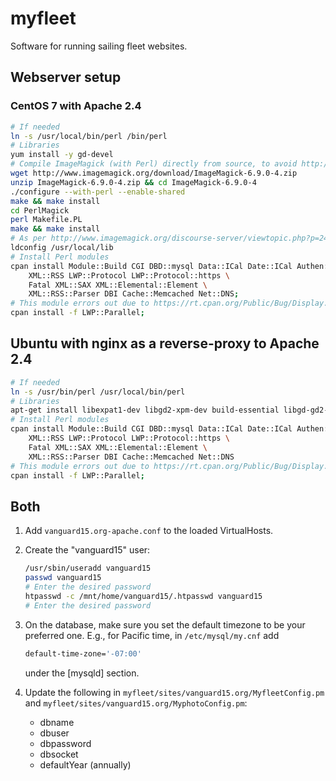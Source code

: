 myfleet
=======

Software for running sailing fleet websites.

## Webserver setup

### CentOS 7 with Apache 2.4
```bash
# If needed
ln -s /usr/local/bin/perl /bin/perl
# Libraries
yum install -y gd-devel
# Compile ImageMagick (with Perl) directly from source, to avoid http://forums.cpanel.net/f5/image-magick-perl-module-installation-failure-64836.html
wget http://www.imagemagick.org/download/ImageMagick-6.9.0-4.zip
unzip ImageMagick-6.9.0-4.zip && cd ImageMagick-6.9.0-4
./configure --with-perl --enable-shared
make && make install
cd PerlMagick 
perl Makefile.PL
make && make install
# As per http://www.imagemagick.org/discourse-server/viewtopic.php?p=24869&sid=08198ae712c2ebc64aba8d58e4459b0a#p24869
ldconfig /usr/local/lib
# Install Perl modules
cpan install Module::Build CGI DBD::mysql Data::ICal Date::ICal Authen::Captcha Apache::Session Geo::Gpx \
    XML::RSS LWP::Protocol LWP::Protocol::https \
    Fatal XML::SAX XML::Elemental::Element \
    XML::RSS::Parser DBI Cache::Memcached Net::DNS;
# This module errors out due to https://rt.cpan.org/Public/Bug/Display.html?id=84640 - so, for now, just force it.
cpan install -f LWP::Parallel;
```

## Ubuntu with nginx as a reverse-proxy to Apache 2.4
```bash
# If needed
ln -s /usr/bin/perl /usr/local/bin/perl 
# Libraries
apt-get install libexpat1-dev libgd2-xpm-dev build-essential libgd-gd2-perl perlmagick
# Install Perl modules
cpan install Module::Build CGI DBD::mysql Data::ICal Date::ICal Authen::Captcha Apache::Session Geo::Gpx \
    XML::RSS LWP::Protocol LWP::Protocol::https \
    Fatal XML::SAX XML::Elemental::Element \
    XML::RSS::Parser DBI Cache::Memcached Net::DNS
# This module errors out due to https://rt.cpan.org/Public/Bug/Display.html?id=84640 - so, for now, just force it.
cpan install -f LWP::Parallel;
```

## Both 

1. Add `vanguard15.org-apache.conf` to the loaded VirtualHosts.
1. Create the "vanguard15" user:
    ```bash
    /usr/sbin/useradd vanguard15
    passwd vanguard15
    # Enter the desired password
    htpasswd -c /mnt/home/vanguard15/.htpasswd vanguard15
    # Enter the desired password
    ```
1. On the database, make sure you set the default timezone to be your preferred one.  E.g., for Pacific time, in `/etc/mysql/my.cnf` add

    ```bash
    default-time-zone='-07:00'
    ```

    under the [mysqld] section.
1. Update the following in `myfleet/sites/vanguard15.org/MyfleetConfig.pm` and `myfleet/sites/vanguard15.org/MyphotoConfig.pm`:
    * dbname
    * dbuser
    * dbpassword
    * dbsocket
    * defaultYear (annually)